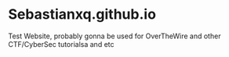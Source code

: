 # Sebastianxq.github.io
Test Website, probably gonna be used for OverTheWire and other CTF/CyberSec tutorialsa and etc
